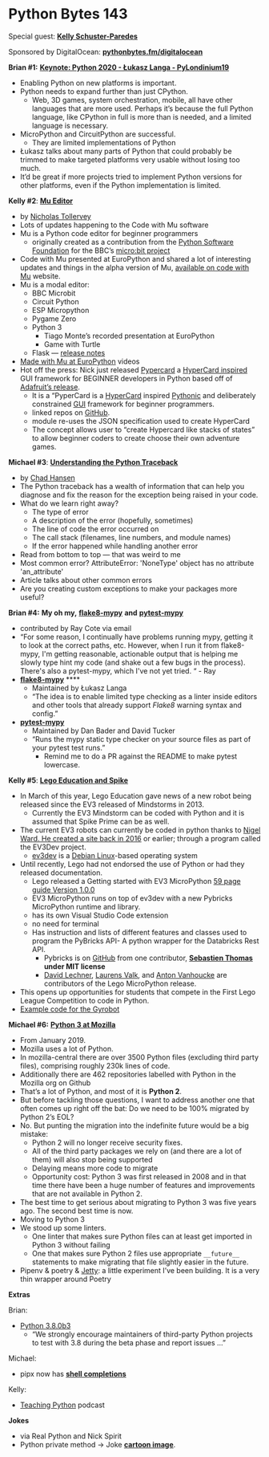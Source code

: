 # Python Bytes 143
Special guest: [**Kelly Schuster-Paredes**](https://twitter.com/kellypared)

Sponsored by DigitalOcean: [**pythonbytes.fm/digitalocean**](https://pythonbytes.fm/datadog)

**Brian #1:** [**Keynote: Python 2020 - Łukasz Langa - PyLondinium19**](https://www.youtube.com/watch?v=KDXhu4rxTNY)

- Enabling Python on new platforms is important.
- Python needs to expand further than just CPython.
    - Web, 3D games, system orchestration, mobile, all have other languages that are more used. Perhaps it’s because the full Python language, like CPython in full is more than is needed, and a limited language is necessary.
- MicroPython and CircuitPython are successful.
    - They are limited implementations of Python
- Łukasz talks about many parts of Python that could probably be trimmed to make targeted platforms very usable without losing too much. 
- It’d be great if more projects tried to implement Python versions for other platforms, even if the Python implementation is limited.

**Kelly #2**: **[Mu Editor](https://codewith.mu/)**
- by [Nicholas Tollervey](https://twitter.com/ntoll)
- Lots of updates happening to the Code with Mu software
- Mu is a Python code editor for beginner programmers
	- originally created as a contribution from the [Python Software Foundation](http://python.org/psf) for the BBC’s [micro:bit project](http://microbit.org/)
- Code with Mu presented at EuroPython and shared a lot of interesting updates and things in the alpha version of Mu, [available on code with Mu](https://codewith.mu/en/download) website.
-  Mu is a modal editor:
	- BBC Microbit
	- Circuit Python
	- ESP Micropython
	- Pygame Zero
	- Python 3
		- Tiago Monte’s recorded presentation at EuroPython
		- Game with Turtle
	- Flask — [release notes](https://madewith.mu/mu/users/2019/07/05/alpha2.html)
- [Made with Mu at EuroPython](https://madewith.mu/mu/users/2019/07/19/europython.html) videos
- Hot off the press: Nick just released [Pypercard](https://pypercard.readthedocs.io/en/latest/) a [HyperCard inspired](https://www.youtube.com/watch?v=CIUQvp2Pnpk) GUI framework for BEGINNER developers in Python based off of [Adafruit’s release](https://blog.adafruit.com/2019/06/18/apples-hypercard-history-and-a-possible-remake-hypercard-iot-internetofthings-circuitpython-adafruit/). 
	- It is a “PyperCard is a [HyperCard](https://en.wikipedia.org/wiki/HyperCard) inspired [Pythonic](https://www.python.org/dev/peps/pep-0020/) and deliberately constrained [GUI](https://en.wikipedia.org/wiki/Graphical_user_interface) framework for beginner programmers.
	- linked repos on [GitHub](https://github.com/ntoll/pypercard).
	- module re-uses the JSON specification used to create HyperCard
	- The concept allows user to “create Hypercard like stacks of states” to allow beginner coders to create choose their own adventure games. 

**Michael #3**: [**Understanding the Python Traceback**](https://realpython.com/python-traceback/)

-  by [Chad Hansen](https://realpython.com/python-traceback/#author)
- The Python traceback has a wealth of information that can help you diagnose and fix the reason for the exception being raised in your code.
- What do we learn right away?
	- The type of error
	- A description of the error (hopefully, sometimes)
	- The line of code the error occurred on
	- The call stack (filenames, line numbers, and module names)
	- If the error happened while handling another error
- Read from bottom to top — that was weird to me
- Most common error?  AttributeError: 'NoneType' object has no attribute 'an_attribute'
- Article talks about other common errors
- Are you creating custom exceptions to make your packages more useful?

**Brian #4:** **My oh my,**  [**flake8-mypy**](https://pypi.org/project/flake8-mypy/) **and** [**pytest-mypy**](https://pypi.org/project/pytest-mypy/)

- contributed by Ray Cote via email
- “For some reason, I continually have problems running mypy, getting it to look at the correct paths, etc. However, when I run it from flake8-mypy, I'm getting reasonable, actionable output that is helping me slowly type hint my code (and shake out a few bugs in the process). There's also a pytest-mypy, which I've not yet tried. “ - Ray
- [**flake8-mypy**](https://pypi.org/project/flake8-mypy/) ****
	- Maintained by Łukasz Langa
	- “The idea is to enable limited type checking as a linter inside editors and other tools that already support *Flake8* warning syntax and config.”
- [**pytest-mypy**](https://pypi.org/project/pytest-mypy/)
	- Maintained by Dan Bader and David Tucker
	- “Runs the mypy static type checker on your source files as part of your pytest test runs.”
		- Remind me to do a PR against the README to make pytest lowercase. 

**Kelly #5**: **[Lego Education and Spike](https://education.lego.com/en-us)**

- In March of this year, Lego Education gave news of a new robot being released since the EV3 released of Mindstorms in 2013. 
	- Currently the EV3 Mindstorm can be coded with Python and it is assumed that Spike Prime can be as well. 
- The current EV3 robots can currently be coded in python thanks to [Nigel Ward. He created a site back in 2016](https://sites.google.com/site/ev3devpython/about-this-site) or earlier; through a program called the EV3Dev project.
	- [ev3dev](https://www.ev3dev.org/) is a [Debian Linux](https://www.debian.org/)-based operating system 
- Until recently, Lego had not endorsed the use of Python or had they released documentation. 
	- Lego released a Getting started with EV3 MicroPython [59 page guide Version 1.0.0](https://le-www-live-s.legocdn.com/sc/media/files/ev3-micropython/ev3micropythonv100-71d3f28c59a1e766e92a59ff8500818e.pdf)
	- EV3 MicroPython runs on top of ev3dev with a new Pybricks MicroPython runtime and library.
	- has its own Visual Studio Code extension
	- no need for terminal
	- Has instruction and lists of different features and classes used to program the PyBricks API- A python wrapper for the Databricks Rest API.
		- Pybricks is on [GitHub](https://github.com/emthomas/pybricks) from one contributor, [**Sebastien Thomas**](https://github.com/emthomas) **under MIT license**
		- [David Lechner](https://lechnology.com/), [Laurens Valk](https://github.com/laurensvalk), and [Anton Vanhoucke](https://github.com/antonvh) are contributors of the Lego MicroPython release.
- This opens up opportunities for students that compete in the First Lego League Competition to code in Python.
- [Example code for the Gyrobot](https://paper.dropbox.com/doc/Python-Bytes-143--AiSIBZ54IMRF_O0sW_~n_7hHAQ-YQpWORTHkAO3hGSnTHAHc)
    
**Michael #6:**  [**Python 3 at Mozilla**](https://ahal.ca/blog/2019/python-3-at-mozilla/)

- From January 2019.
- Mozilla uses a lot of Python.
- In mozilla-central there are over 3500 Python files (excluding third party files), comprising roughly 230k lines of code. 
- Additionally there are 462 repositories labelled with Python in the Mozilla org on Github
- That’s a lot of Python, and most of it is **Python 2**.
- But before tackling those questions, I want to address another one that often comes up right off the bat: Do we need to be 100% migrated by Python 2’s EOL?
- No. But punting the migration into the indefinite future would be a big mistake:
	- Python 2 will no longer receive security fixes.
	- All of the third party packages we rely on (and there are a lot of them) will also stop being supported
	- Delaying means more code to migrate
	- Opportunity cost: Python 3 was first released in 2008 and in that time there have been a huge number of features and improvements that are not available in Python 2.
- The best time to get serious about migrating to Python 3 was five years ago. The second best time is now.
- Moving to Python 3
- We stood up some linters. 
	- One linter that makes sure Python files can at least get imported in Python 3 without failing
	- One that makes sure Python 2 files use appropriate `__future__` statements to make migrating that file slightly easier in the future.
- Pipenv & poetry & [Jetty](https://github.com/ahal/jetty): a little experiment I’ve been building. It is a very thin wrapper around Poetry

**Extras**

Brian:

- [Python 3.8.0b3](https://www.python.org/downloads/release/python-380b3/)
	- “We strongly encourage maintainers of third-party Python projects to test with 3.8 during the beta phase and report issues …”

Michael:

-  pipx now has [**shell completions**](https://twitter.com/grassfedcode/status/1156756021995401221)

Kelly:

- [Teaching Python](https://www.teachingpython.fm/) podcast

**Jokes** 

- via Real Python and Nick Spirit
- Python private method → Joke [**cartoon image**](https://trello-attachments.s3.amazonaws.com/58e3f7c543422d7f3ad84f33/5d01751678f28538bd992907/c2f6bf103b9e2b862c2f3d14dd7056b1/Dwn-TyOWkAI5YAm.jpg).

